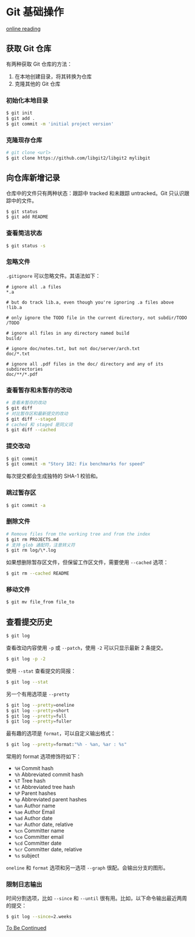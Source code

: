 # Git 基础操作
[online reading](https://git-scm.com/book/en/v2/Git-Basics-Getting-a-Git-Repository)

## 获取 Git 仓库
有两种获取 Git 仓库的方法：
1. 在本地创建目录，将其转换为仓库
2. 克隆其他的 Git 仓库

### 初始化本地目录

```sh
$ git init
$ git add .
$ git commit -m 'initial project version'
```

### 克隆现存仓库

```sh
# git clone <url>
$ git clone https://github.com/libgit2/libgit2 mylibgit
```

## 向仓库新增记录
仓库中的文件只有两种状态：跟踪中 tracked 和未跟踪 untracked。Git 只认识跟踪中的文件。

```sh
$ git status
$ git add README
```

### 查看简洁状态

```sh
$ git status -s
```

### 忽略文件

`.gitignore` 可以忽略文件。其语法如下：

```
# ignore all .a files
*.a

# but do track lib.a, even though you're ignoring .a files above
!lib.a

# only ignore the TODO file in the current directory, not subdir/TODO
/TODO

# ignore all files in any directory named build
build/

# ignore doc/notes.txt, but not doc/server/arch.txt
doc/*.txt

# ignore all .pdf files in the doc/ directory and any of its subdirectories
doc/**/*.pdf
```

### 查看暂存和未暂存的改动

```sh
# 查看未暂存的改动
$ git diff
# 对比暂存区和最新提交的改动
$ git diff --staged
# cached 和 staged 是同义词
$ git diff --cached
```

### 提交改动

```sh
$ git commit
$ git commit -m "Story 182: Fix benchmarks for speed"
```

每次提交都会生成独特的 SHA-1 校验和。

### 跳过暂存区

```sh
$ git commit -a
```

### 删除文件

```sh
# Remove files from the working tree and from the index
$ git rm PROJECTS.md
# 支持 glob 通配符，注意转义符
$ git rm log/\*.log
```

如果想删除暂存区文件，但保留工作区文件，需要使用 `--cached` 选项：

```sh
$ git rm --cached README
```

### 移动文件

```sh
$ git mv file_from file_to
```

## 查看提交历史
```sh
$ git log
```

查看改动内容使用 `-p` 或 `--patch`，使用 `-2` 可以只显示最新 2 条提交。

```sh
$ git log -p -2
```

使用 `--stat` 查看提交的简报：

```sh
$ git log --stat
```

另一个有用选项是 `--pretty`

```sh
$ git log --pretty=oneline
$ git log --pretty=short
$ git log --pretty=full
$ git log --pretty=fuller
```

最有趣的选项是 `format`，可以自定义输出格式：

```sh
$ git log --pretty=format:"%h - %an, %ar : %s"
```

常用的 format 选项修饰符如下：

* `%H` Commit hash
* `%h` Abbreviated commit hash
* `%T` Tree hash
* `%t` Abbreviated tree hash
* `%P` Parent hashes
* `%p` Abbreviated parent hashes
* `%an` Author name
* `%ae` Author Email
* `%ad` Author date
* `%ar` Author date, relative
* `%cn` Committer name
* `%ce` Committer email
* `%cd` Committer date
* `%cr` Committer date, relative
* `%s` subject

`oneline` 和 `format` 选项和另一选项 `--graph` 很配。会输出分支的图形。

### 限制日志输出

时间分割选项，比如 `--since` 和 `--until` 很有用。比如，以下命令输出最近两周的提交：

```sh
$ git log --since=2.weeks
```

[To Be Continued](https://git-scm.com/book/en/v2/Git-Basics-Viewing-the-Commit-History)